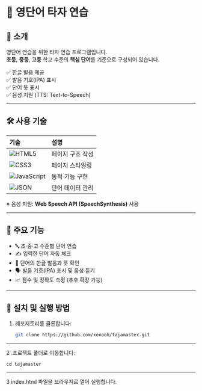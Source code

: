 # 📝 영단어 타자 연습

## 📖 소개
영단어 연습을 위한 타자 연습 프로그램입니다.  
**초등**, **중등**, **고등** 학교 수준의 **핵심 단어**를 기준으로 구성되어 있습니다.

✅ 한글 발음 제공  
✅ 발음 기호(IPA) 표시  
✅ 단어 뜻 표시  
✅ 음성 지원 (TTS: Text-to-Speech)

---

## 🛠️ 사용 기술

| 기술 | 설명 |
|:---|:---|
| ![HTML5](https://img.shields.io/badge/HTML5-E34F26?style=flat-square&logo=html5&logoColor=white) | 페이지 구조 작성 |
| ![CSS3](https://img.shields.io/badge/CSS3-1572B6?style=flat-square&logo=css3&logoColor=white) | 페이지 스타일링 |
| ![JavaScript](https://img.shields.io/badge/JavaScript-F7DF1E?style=flat-square&logo=javascript&logoColor=black) | 동적 기능 구현 |
| ![JSON](https://img.shields.io/badge/JSON-000000?style=flat-square&logo=json&logoColor=white) | 단어 데이터 관리 |

※ 음성 지원: **Web Speech API (SpeechSynthesis)** 사용

---

## 🎯 주요 기능
- 🔤 초·중·고 수준별 단어 연습
- ✍️ 입력한 단어 자동 체크
- 🔎 단어의 한글 발음과 뜻 확인
- 🗣️ 발음 기호(IPA) 표시 및 음성 듣기
- 📈 점수 및 정확도 측정 (추후 확장 가능)

---

## 🚀 설치 및 실행 방법

1. 레포지토리를 클론합니다:
   ```bash
   git clone https://github.com/xenooh/tajamaster.git
   ```

---
2 .프로젝트 폴더로 이동합니다:
```
cd tajamaster
```
---
3 index.html 파일을 브라우저로 열어 실행합니다.
